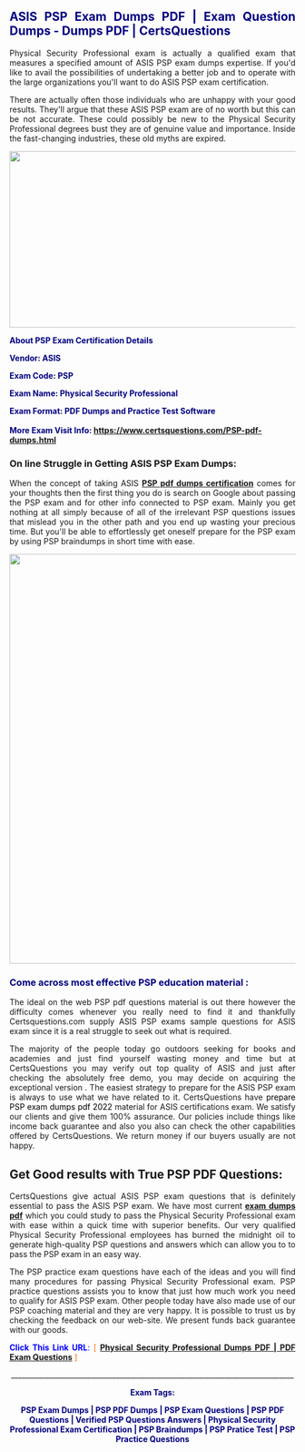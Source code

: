 <h2 style="text-align: justify;"><span style="color: #000080;">ASIS PSP Exam Dumps PDF | Exam Question Dumps - Dumps PDF | CertsQuestions</span></h2>
<p style="text-align: justify;">Physical Security Professional exam is actually a qualified exam that measures a specified amount of ASIS  PSP exam dumps expertise. If you'd like to avail the possibilities of undertaking a better job and to operate with the large organizations you'll want to do ASIS PSP exam certification.</p>
<p style="text-align: justify;">There are actually often those individuals who are unhappy with your good results. They'll argue that these ASIS  PSP exam are of no worth but this can be not accurate. These could possibly be new to the Physical Security Professional degrees bust they are of genuine value and importance. Inside the fast-changing industries, these old myths are expired.</p>
<p><img style="display: block; margin-left: auto; margin-right: auto;" src="https://i.imgur.com/eaP4ae9.png" width="840" height="310" /></p>
<p><span style="color: #000080;"><strong>About PSP Exam Certification Details</strong></span></p>
<p><span style="color: #000080;"><strong>Vendor: ASIS<br /></strong></span></p>
<p><span style="color: #000080;"><strong>Exam Code: PSP</strong></span></p>
<p><span style="color: #000080;"><strong>Exam Name: Physical Security Professional</strong></span></p>
<p><span style="color: #000080;"><strong>Exam Format: PDF Dumps and Practice Test Software<br /><br />More Exam Visit Info: <span style="color: #ff6600;"><a href="https://www.certsquestions.com/PSP-pdf-dumps.html">https://www.certsquestions.com/PSP-pdf-dumps.html</a></span></strong></span></p>
<h3>On line Struggle in Getting ASIS PSP Exam Dumps:</h3>
<p style="text-align: justify;">When the concept of taking ASIS <a href="https://www.certsquestions.com/PSP-pdf-dumps.html"><strong> PSP pdf dumps certification</strong></a> comes for your thoughts then the first thing you do is search on Google about passing the PSP exam and for other info connected to PSP exam. Mainly you get nothing at all simply because of all of the irrelevant PSP questions issues that mislead you in the other path and you end up wasting your precious time. But you'll be able to effortlessly get oneself prepare for the PSP exam by using PSP braindumps in short time with ease.</p>
<p><a href="https://www.certsquestions.com/PSP-pdf-dumps.html"><img style="display: block; margin-left: auto; margin-right: auto;" src="https://i.imgur.com/pxhoKQ2.png" width="720" /></a></p>
<h3><span style="color: #000080;">Come across most effective  PSP education material :</span></h3>
<p style="text-align: justify;">The ideal on the web PSP pdf questions material is out there however the difficulty comes whenever you really need to find it and thankfully Certsquestions.com supply ASIS PSP exams sample questions for ASIS  exam since it is a real struggle to seek out what is required.</p>
<p style="text-align: justify;">The majority of the people today go outdoors seeking for books and academies and just find yourself wasting money and time but at CertsQuestions you may verify out top quality of ASIS  and just after checking the absolutely free demo, you may decide on acquiring the exceptional version . The easiest strategy to prepare for the ASIS PSP exam is always to use what we have related to it. CertsQuestions have <span style="color: #000000;">prepare PSP exam dumps pdf 2022</span> material for ASIS certifications exam. We satisfy our clients and give them 100% assurance. Our policies include things like income back guarantee and also you also can check the other capabilities offered by CertsQuestions. We return money if our buyers usually are not happy.</p>
<h2>Get Good results with True PSP PDF Questions:</h2>
<p style="text-align: justify;">CertsQuestions give actual ASIS PSP exam questions that is definitely essential to pass the ASIS  PSP exam. We have most current<strong>&nbsp;<a href="https://www.certsquestions.com/">exam dumps pdf</a></strong>&nbsp;which you could study to pass the Physical Security Professional exam with ease within a quick time with superior benefits. Our very qualified Physical Security Professional employees has burned the midnight oil to generate high-quality PSP questions and answers which can allow you to to pass the PSP exam in an easy way.</p>
<p style="text-align: justify;">The PSP practice exam questions have each of the ideas and you will find many procedures for passing Physical Security Professional exam. PSP practice questions assists you to know that just how much work you need to qualify for ASIS  PSP exam. Other people today have also made use of our PSP coaching material and they are very happy. It is possible to trust us by checking the feedback on our web-site. We present funds back guarantee with our goods.</p>
<p style="text-align: justify;"><span style="color: #0000ff;"><strong>Click This Link URL</strong>:</span> <span style="color: #ff6600;">[ <strong><a href="https://www.certsquestions.com/physical-security-professional-certification.html">Physical Security Professional Dumps PDF | PDF Exam Questions</a></strong> ]</span></p>
<p style="text-align: center;">______________________________________________________________________________</p>
<p style="text-align: center;"><span style="color: #000080;"><strong>Exam Tags:</strong></span></p>
<p style="text-align: center;"><span style="color: #000080;"><strong>PSP Exam Dumps | PSP PDF Dumps | PSP Exam Questions | PSP PDF Questions | Verified PSP Questions Answers | Physical Security Professional Exam Certification | PSP Braindumps | PSP Pratice Test | PSP Practice Questions</strong></span></p>
